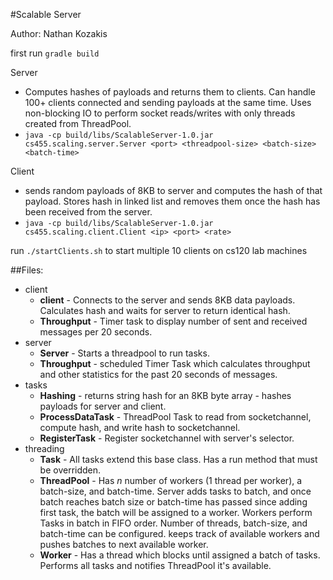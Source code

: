 #Scalable Server

Author: Nathan Kozakis

first run `gradle build`

Server
* Computes hashes of payloads and returns them to clients. Can handle 100+ clients connected and sending payloads at the same time.
  Uses non-blocking IO to perform socket reads/writes with only threads created from ThreadPool.
* `java -cp build/libs/ScalableServer-1.0.jar cs455.scaling.server.Server <port> <threadpool-size> <batch-size> <batch-time>`
         
Client
* sends random payloads of 8KB to server and computes the hash of that payload. Stores hash in linked list and removes them
  once the hash has been received from the server.
* `java -cp build/libs/ScalableServer-1.0.jar cs455.scaling.client.Client <ip> <port> <rate>`

run `./startClients.sh` to start multiple 10 clients on cs120 lab machines

##Files:

* client
    * **client** - Connects to the server and sends 8KB data payloads. Calculates hash and waits for server to return identical hash.
    * **Throughput** - Timer task to display number of sent and received messages per 20 seconds.
* server
    * **Server** - Starts a threadpool to run tasks. 
    * **Throughput** - scheduled Timer Task which calculates throughput and other statistics for the past 20 seconds of messages.
* tasks
    * **Hashing** - returns string hash for an 8KB byte array - hashes payloads for server and client.
    * **ProcessDataTask** - ThreadPool Task to read from socketchannel, compute hash, and write hash to socketchannel.
    * **RegisterTask** - Register socketchannel with server's selector.
* threading
    * **Task** - All tasks extend this base class. Has a run method that must be overridden.
    * **ThreadPool** - Has *n* number of workers (1 thread per worker), a batch-size, and batch-time. Server adds tasks to batch,
                       and once batch reaches batch size or batch-time has passed since adding first task, the batch will be
                       assigned to a worker. Workers perform Tasks in batch in FIFO order. Number of threads, batch-size, and 
                       batch-time can be configured. keeps track of available workers and pushes batches to next available worker.
    * **Worker** - Has a thread which blocks until assigned a batch of tasks. Performs all tasks and notifies ThreadPool it's available.
